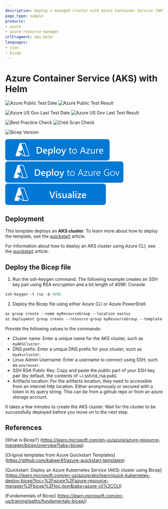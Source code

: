 ```yaml
---
description: Deploy a managed cluster with Azure Container Service (AKS) with Helm
page_type: sample
products:
- azure
- azure-resource-manager
urlFragment: aks-helm
languages:
- json
- bicep
---
```

# Azure Container Service (AKS) with Helm

![Azure Public Test Date](https://azurequickstartsservice.blob.core.windows.net/badges/quickstarts/microsoft.kubernetes/aks-helm/PublicLastTestDate.svg)
![Azure Public Test Result](https://azurequickstartsservice.blob.core.windows.net/badges/quickstarts/microsoft.kubernetes/aks-helm/PublicDeployment.svg)

![Azure US Gov Last Test Date](https://azurequickstartsservice.blob.core.windows.net/badges/quickstarts/microsoft.kubernetes/aks-helm/FairfaxLastTestDate.svg)
![Azure US Gov Last Test Result](https://azurequickstartsservice.blob.core.windows.net/badges/quickstarts/microsoft.kubernetes/aks-helm/FairfaxDeployment.svg)

![Best Practice Check](https://azurequickstartsservice.blob.core.windows.net/badges/quickstarts/microsoft.kubernetes/aks-helm/BestPracticeResult.svg)
![Cred Scan Check](https://azurequickstartsservice.blob.core.windows.net/badges/quickstarts/microsoft.kubernetes/aks-helm/CredScanResult.svg)

![Bicep Version](https://azurequickstartsservice.blob.core.windows.net/badges/quickstarts/microsoft.kubernetes/aks-helm/BicepVersion.svg)

[![Deploy To Azure](https://raw.githubusercontent.com/Azure/azure-quickstart-templates/master/1-CONTRIBUTION-GUIDE/images/deploytoazure.svg?sanitize=true)](https://portal.azure.com/#create/Microsoft.Template/uri/https%3A%2F%2Fraw.githubusercontent.com%2FAzure%2Fazure-quickstart-templates%2Fmaster%2Fquickstarts%2Fmicrosoft.kubernetes%2Faks-helm%2Fazuredeploy.json)
[![Deploy To Azure US Gov](https://raw.githubusercontent.com/Azure/azure-quickstart-templates/master/1-CONTRIBUTION-GUIDE/images/deploytoazuregov.svg?sanitize=true)](https://portal.azure.us/#create/Microsoft.Template/uri/https%3A%2F%2Fraw.githubusercontent.com%2FAzure%2Fazure-quickstart-templates%2Fmaster%2Fquickstarts%2Fmicrosoft.kubernetes%2Faks-helm%2Fazuredeploy.json)
[![Visualize](https://raw.githubusercontent.com/Azure/azure-quickstart-templates/master/1-CONTRIBUTION-GUIDE/images/visualizebutton.svg?sanitize=true)](http://armviz.io/#/?load=https%3A%2F%2Fraw.githubusercontent.com%2FAzure%2Fazure-quickstart-templates%2Fmaster%2Fquickstarts%2Fmicrosoft.kubernetes%2Faks-helm%2Fazuredeploy.json)

## Deployment

This template deploys an **AKS cluster**. To learn more about how to deploy the template, see the [quickstart](https://docs.microsoft.com/azure/aks/kubernetes-walkthrough-rm-template) article.

For information about how to deploy an AKS cluster using Azure CLI, see the [quickstart](https://docs.microsoft.com/azure/aks/kubernetes-walkthrough) article.


## Deploy the Bicep file

1. Run the ssh-keygen command. The following example creates an SSH key pair using RSA encryption and a bit length of 4096:
Console

```ps
ssh-keygen -t rsa -b 4096
```

2. Deploy the Bicep file using either Azure CLI or Azure PowerShell.

```ps
az group create --name myResourceGroup --location eastus
az deployment group create --resource-group myResourceGroup --template-file main.bicep --parameters clusterName=<cluster-name> dnsPrefix=<dns-previs> linuxAdminUsername=<linux-admin-username> sshRSAPublicKey='<ssh-key> _artifactsLocation='https://raw.githubusercontent.com/ricardona/bicep-firsts-steps-intro/master/quickstarts/microsoft.kubernetes/aks-helm/'
```

Provide the following values in the commands:

- Cluster name: Enter a unique name for the AKS cluster, such as `myAKSCluster`.
- DNS prefix: Enter a unique DNS prefix for your cluster, such as `myakscluster`.
- Linux Admin Username: Enter a username to connect using SSH, such as `azureuser`.
- SSH RSA Public Key: Copy and paste the public part of your SSH key pair (by default, the contents of ~/.ssh/id_rsa.pub).
- Artifacts location: For the artifacts location, they need to accessible from an internet http location. Either anonymously or secured with a token in its query string. This can be from a github repo or from an azure storage account.

It takes a few minutes to create the AKS cluster. Wait for the cluster to be successfully deployed before you move on to the next step.

## References

[What is Bicep?] (https://learn.microsoft.com/en-us/azure/azure-resource-manager/bicep/overview?tabs=bicep)

[Original templates from Azure Quickstart Templates]
(https://github.com/kabeer81/azure-quickstart-templates)

[Quickstart: Deploy an Azure Kubernetes Service (AKS) cluster using Bicep] (https://learn.microsoft.com/en-us/azure/aks/learn/quick-kubernetes-deploy-bicep?toc=%2Fazure%2Fazure-resource-manager%2Fbicep%2Ftoc.json&tabs=azure-cli%2CCLI)

[Fundamentals of Bicep] (https://learn.microsoft.com/en-us/training/paths/fundamentals-bicep/)

